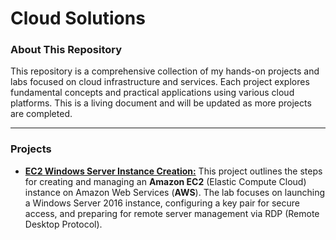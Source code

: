# Cloud Solutions

### About This Repository
This repository is a comprehensive collection of my hands-on projects and labs focused on cloud infrastructure and services. Each project explores fundamental concepts and practical applications using various cloud platforms. This is a living document and will be updated as more projects are completed.

---

### Projects

* [**EC2 Windows Server Instance Creation:**](https://github.com/iagsalazar1-cs/Cloud-Solutions/tree/main/01-EC2-Windows-Server-Instance-Creation) This project outlines the steps for creating and managing an **Amazon EC2** (Elastic Compute Cloud) instance on Amazon Web Services (**AWS**). The lab focuses on launching a Windows Server 2016 instance, configuring a key pair for secure access, and preparing for remote server management via RDP (Remote Desktop Protocol).
